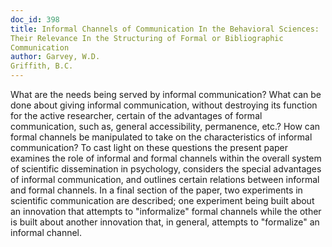 ```yaml
---
doc_id: 398
title: Informal Channels of Communication In the Behavioral Sciences:
Their Relevance In the Structuring of Formal or Bibliographic
Communication
author: Garvey, W.D.
Griffith, B.C.
---
```


What are the needs being served by informal communication?
What can be done about giving informal communication, without
destroying its function for the active researcher, certain of
the advantages of formal communication, such as, general
accessibility, permanence, etc.?  How can formal channels be
manipulated to take on the characteristics of informal
communication?  To cast light on these questions the present
paper examines the role of informal and formal channels within
the overall system of scientific dissemination in psychology,
considers the special advantages of informal communication,
and outlines certain relations between informal and formal
channels.  In a final section of the paper, two experiments
in scientific communication are described; one experiment being
built about an innovation that attempts to "informalize" formal
channels while the other is built about another innovation that,
in general, attempts to "formalize" an informal channel.